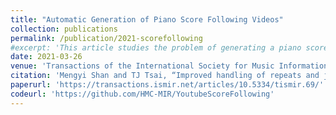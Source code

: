 ```yaml
---
title: "Automatic Generation of Piano Score Following Videos"
collection: publications
permalink: /publication/2021-scorefollowing
#excerpt: 'This article studies the problem of generating a piano score following video from an audio recording in a fully automated manner. This problem contains two components: identifying the piece and aligning the audio with raw sheet music images.'
date: 2021-03-26
venue: 'Transactions of the International Society for Music Information Retrieval'
citation: 'Mengyi Shan and TJ Tsai, “Improved handling of repeats and jumps in audio-sheet image synchronization,” 21st International Society for Music Information Retrieval Conference (ISMIR), 11-16 October 2020.'
paperurl: 'https://transactions.ismir.net/articles/10.5334/tismir.69/'
codeurl: 'https://github.com/HMC-MIR/YoutubeScoreFollowing'
---
```

